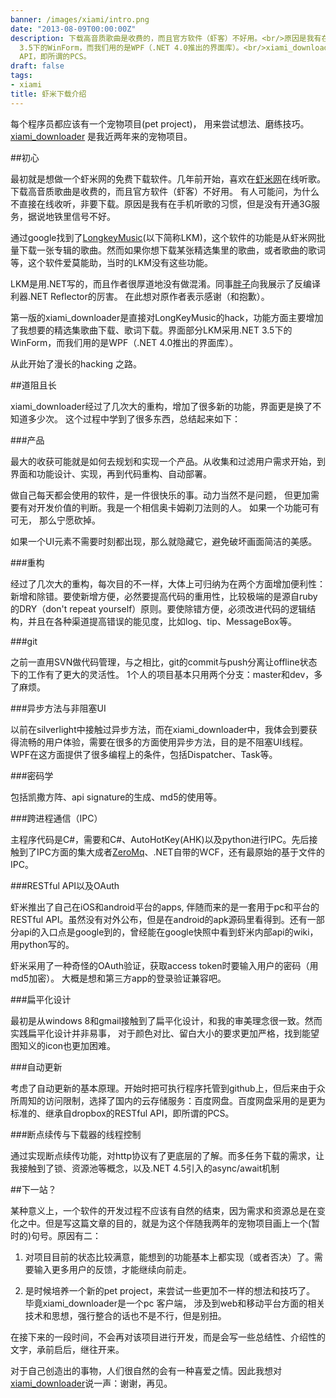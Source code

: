 ```yaml
---
banner: /images/xiami/intro.png
date: "2013-08-09T00:00:00Z"
description: 下载高音质歌曲是收费的，而且官方软件（虾客）不好用。<br/>原因是我有在手机听歌的习惯，但是没有开通3G服务，据说地铁里信号不好。<br/>然而如果你想下载某张精选集里的歌曲，或者歌曲的歌词等，这个软件爱莫能助，当时的LKM没有这些功能。<br/>界面部分LKM采用.NET
  3.5下的WinForm，而我们用的是WPF（.NET 4.0推出的界面库）。<br/>xiami_downloader经过了几次大的重构，增加了很多新的功能，界面更是换了不知道多少次。<br/>做自己每天都会使用的软件，是一件很快乐的事。<br/>百度网盘采用的是更为标准的、继承自dropbox的RESTful
  API，即所谓的PCS。
draft: false
tags:
- xiami
title: 虾米下载介绍
---
```


每个程序员都应该有一个宠物项目(pet project)， 用来尝试想法、磨练技巧。 [xiami_downloader](https://github.com/vindurriel/xiami_downloader) 是我近两年来的宠物项目。

##初心

最初就是想做一个虾米网的免费下载软件。几年前开始，喜欢在[虾米网](http://www.xiami.com/)在线听歌。下载高音质歌曲是收费的，而且官方软件（虾客）不好用。
有人可能问，为什么不直接在线收听，非要下载。原因是我有在手机听歌的习惯，但是没有开通3G服务，据说地铁里信号不好。

通过google找到了[LongkeyMusic](http://longkeymusic.com/)(以下简称LKM)，这个软件的功能是从虾米网批量下载一张专辑的歌曲。然而如果你想下载某张精选集里的歌曲，或者歌曲的歌词等，这个软件爱莫能助，当时的LKM没有这些功能。

LKM是用.NET写的，而且作者很厚道地没有做混淆。同事[胖子](http://weibo.com/818871231)向我展示了反编译利器.NET Reflector的厉害。 在此想对原作者表示感谢（和抱歉）。

第一版的xiami_downloader是直接对LongKeyMusic的hack，功能方面主要增加了我想要的精选集歌曲下载、歌词下载。界面部分LKM采用.NET 3.5下的WinForm，而我们用的是WPF（.NET 4.0推出的界面库）。

从此开始了漫长的hacking 之路。

##道阻且长

xiami_downloader经过了几次大的重构，增加了很多新的功能，界面更是换了不知道多少次。
这个过程中学到了很多东西，总结起来如下：

###产品

最大的收获可能就是如何去规划和实现一个产品。从收集和过滤用户需求开始，到界面和功能设计、实现，再到代码重构、自动部署。

做自己每天都会使用的软件，是一件很快乐的事。动力当然不是问题， 但更加需要有对开发价值的判断。我是一个相信奥卡姆剃刀法则的人。 如果一个功能可有可无， 那么宁愿砍掉。 

如果一个UI元素不需要时刻都出现，那么就隐藏它，避免破坏画面简洁的美感。

###重构

经过了几次大的重构，每次目的不一样，大体上可归纳为在两个方面增加便利性：新增和除错。要使新增方便，必然要提高代码的重用性，比较极端的是源自ruby的DRY（don't repeat yourself）原则。要使除错方便，必须改进代码的逻辑结构，并且在各种渠道提高错误的能见度，比如log、tip、MessageBox等。

###git

之前一直用SVN做代码管理，与之相比，git的commit与push分离让offline状态下的工作有了更大的灵活性。 1个人的项目基本只用两个分支：master和dev，多了麻烦。

###异步方法与非阻塞UI

以前在silverlight中接触过异步方法，而在xiami_downloader中，我体会到要获得流畅的用户体验，需要在很多的方面使用异步方法，目的是不阻塞UI线程。WPF在这方面提供了很多编程上的条件，包括Dispatcher、Task等。

###密码学

包括凯撒方阵、api signature的生成、md5的使用等。

###跨进程通信（IPC）

主程序代码是C#，需要和C#、AutoHotKey(AHK)以及python进行IPC。先后接触到了IPC方面的集大成者[ZeroMq](http://www.zeromq.org/)、.NET自带的WCF，还有最原始的基于文件的IPC。

###RESTful API以及OAuth

虾米推出了自己在iOS和android平台的apps, 伴随而来的是一套用于pc和平台的RESTful API。虽然没有对外公布，但是在android的apk源码里看得到。还有一部分api的入口点是google到的，曾经能在google快照中看到虾米内部api的wiki，用python写的。

虾米采用了一种奇怪的OAuth验证，获取access token时要输入用户的密码（用md5加密）。
大概是想和第三方app的登录验证兼容吧。

###扁平化设计

最初是从windows 8和gmail接触到了扁平化设计，和我的审美理念很一致。然而实践扁平化设计并非易事， 对于颜色对比、留白大小的要求更加严格，找到能望图知义的icon也更加困难。

###自动更新

考虑了自动更新的基本原理。开始时把可执行程序托管到github上，但后来由于众所周知的访问限制，选择了国内的云存储服务：百度网盘。百度网盘采用的是更为标准的、继承自dropbox的RESTful API，即所谓的PCS。

###断点续传与下载器的线程控制

通过实现断点续传功能，对http协议有了更底层的了解。而多任务下载的需求，让我接触到了锁、资源池等概念，以及.NET 4.5引入的async/await机制  

##下一站？

某种意义上，一个软件的开发过程不应该有自然的结束，因为需求和资源总是在变化之中。但是写这篇文章的目的，就是为这个伴随我两年的宠物项目画上一个(暂时的)句号。原因有二：

1. 对项目目前的状态比较满意，能想到的功能基本上都实现（或者否决）了。需要输入更多用户的反馈，才能继续向前走。 

2. 是时候培养一个新的pet project，来尝试一些更加不一样的想法和技巧了。 毕竟xiami_downloader是一个pc 客户端， 涉及到web和移动平台方面的相关技术和思想，强行整合的话也不是不行，但是别扭。

在接下来的一段时间，不会再对该项目进行开发，而是会写一些总结性、介绍性的文字，承前启后，继往开来。

对于自己创造出的事物，人们很自然的会有一种喜爱之情。因此我想对[xiami_downloader](https://github.com/vindurriel/xiami_downloader)说一声：谢谢，再见。